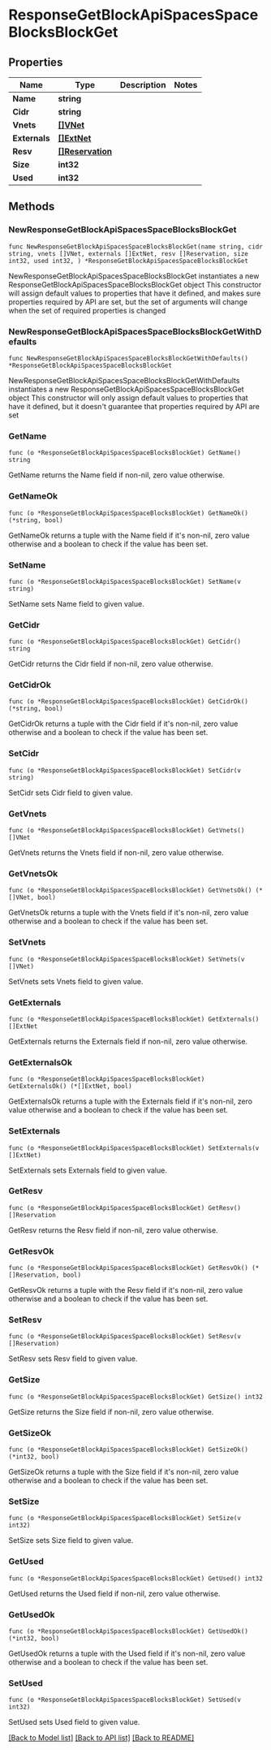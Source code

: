 # ResponseGetBlockApiSpacesSpaceBlocksBlockGet

## Properties

Name | Type | Description | Notes
------------ | ------------- | ------------- | -------------
**Name** | **string** |  | 
**Cidr** | **string** |  | 
**Vnets** | [**[]VNet**](VNet.md) |  | 
**Externals** | [**[]ExtNet**](ExtNet.md) |  | 
**Resv** | [**[]Reservation**](Reservation.md) |  | 
**Size** | **int32** |  | 
**Used** | **int32** |  | 

## Methods

### NewResponseGetBlockApiSpacesSpaceBlocksBlockGet

`func NewResponseGetBlockApiSpacesSpaceBlocksBlockGet(name string, cidr string, vnets []VNet, externals []ExtNet, resv []Reservation, size int32, used int32, ) *ResponseGetBlockApiSpacesSpaceBlocksBlockGet`

NewResponseGetBlockApiSpacesSpaceBlocksBlockGet instantiates a new ResponseGetBlockApiSpacesSpaceBlocksBlockGet object
This constructor will assign default values to properties that have it defined,
and makes sure properties required by API are set, but the set of arguments
will change when the set of required properties is changed

### NewResponseGetBlockApiSpacesSpaceBlocksBlockGetWithDefaults

`func NewResponseGetBlockApiSpacesSpaceBlocksBlockGetWithDefaults() *ResponseGetBlockApiSpacesSpaceBlocksBlockGet`

NewResponseGetBlockApiSpacesSpaceBlocksBlockGetWithDefaults instantiates a new ResponseGetBlockApiSpacesSpaceBlocksBlockGet object
This constructor will only assign default values to properties that have it defined,
but it doesn't guarantee that properties required by API are set

### GetName

`func (o *ResponseGetBlockApiSpacesSpaceBlocksBlockGet) GetName() string`

GetName returns the Name field if non-nil, zero value otherwise.

### GetNameOk

`func (o *ResponseGetBlockApiSpacesSpaceBlocksBlockGet) GetNameOk() (*string, bool)`

GetNameOk returns a tuple with the Name field if it's non-nil, zero value otherwise
and a boolean to check if the value has been set.

### SetName

`func (o *ResponseGetBlockApiSpacesSpaceBlocksBlockGet) SetName(v string)`

SetName sets Name field to given value.


### GetCidr

`func (o *ResponseGetBlockApiSpacesSpaceBlocksBlockGet) GetCidr() string`

GetCidr returns the Cidr field if non-nil, zero value otherwise.

### GetCidrOk

`func (o *ResponseGetBlockApiSpacesSpaceBlocksBlockGet) GetCidrOk() (*string, bool)`

GetCidrOk returns a tuple with the Cidr field if it's non-nil, zero value otherwise
and a boolean to check if the value has been set.

### SetCidr

`func (o *ResponseGetBlockApiSpacesSpaceBlocksBlockGet) SetCidr(v string)`

SetCidr sets Cidr field to given value.


### GetVnets

`func (o *ResponseGetBlockApiSpacesSpaceBlocksBlockGet) GetVnets() []VNet`

GetVnets returns the Vnets field if non-nil, zero value otherwise.

### GetVnetsOk

`func (o *ResponseGetBlockApiSpacesSpaceBlocksBlockGet) GetVnetsOk() (*[]VNet, bool)`

GetVnetsOk returns a tuple with the Vnets field if it's non-nil, zero value otherwise
and a boolean to check if the value has been set.

### SetVnets

`func (o *ResponseGetBlockApiSpacesSpaceBlocksBlockGet) SetVnets(v []VNet)`

SetVnets sets Vnets field to given value.


### GetExternals

`func (o *ResponseGetBlockApiSpacesSpaceBlocksBlockGet) GetExternals() []ExtNet`

GetExternals returns the Externals field if non-nil, zero value otherwise.

### GetExternalsOk

`func (o *ResponseGetBlockApiSpacesSpaceBlocksBlockGet) GetExternalsOk() (*[]ExtNet, bool)`

GetExternalsOk returns a tuple with the Externals field if it's non-nil, zero value otherwise
and a boolean to check if the value has been set.

### SetExternals

`func (o *ResponseGetBlockApiSpacesSpaceBlocksBlockGet) SetExternals(v []ExtNet)`

SetExternals sets Externals field to given value.


### GetResv

`func (o *ResponseGetBlockApiSpacesSpaceBlocksBlockGet) GetResv() []Reservation`

GetResv returns the Resv field if non-nil, zero value otherwise.

### GetResvOk

`func (o *ResponseGetBlockApiSpacesSpaceBlocksBlockGet) GetResvOk() (*[]Reservation, bool)`

GetResvOk returns a tuple with the Resv field if it's non-nil, zero value otherwise
and a boolean to check if the value has been set.

### SetResv

`func (o *ResponseGetBlockApiSpacesSpaceBlocksBlockGet) SetResv(v []Reservation)`

SetResv sets Resv field to given value.


### GetSize

`func (o *ResponseGetBlockApiSpacesSpaceBlocksBlockGet) GetSize() int32`

GetSize returns the Size field if non-nil, zero value otherwise.

### GetSizeOk

`func (o *ResponseGetBlockApiSpacesSpaceBlocksBlockGet) GetSizeOk() (*int32, bool)`

GetSizeOk returns a tuple with the Size field if it's non-nil, zero value otherwise
and a boolean to check if the value has been set.

### SetSize

`func (o *ResponseGetBlockApiSpacesSpaceBlocksBlockGet) SetSize(v int32)`

SetSize sets Size field to given value.


### GetUsed

`func (o *ResponseGetBlockApiSpacesSpaceBlocksBlockGet) GetUsed() int32`

GetUsed returns the Used field if non-nil, zero value otherwise.

### GetUsedOk

`func (o *ResponseGetBlockApiSpacesSpaceBlocksBlockGet) GetUsedOk() (*int32, bool)`

GetUsedOk returns a tuple with the Used field if it's non-nil, zero value otherwise
and a boolean to check if the value has been set.

### SetUsed

`func (o *ResponseGetBlockApiSpacesSpaceBlocksBlockGet) SetUsed(v int32)`

SetUsed sets Used field to given value.



[[Back to Model list]](../README.md#documentation-for-models) [[Back to API list]](../README.md#documentation-for-api-endpoints) [[Back to README]](../README.md)


